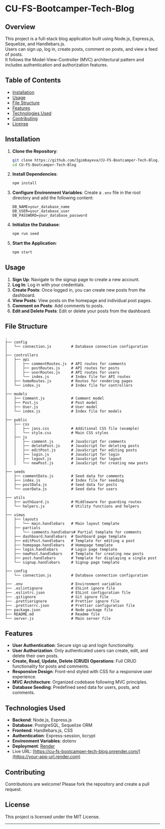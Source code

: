 # CU-FS-Bootcamper-Tech-Blog

## Overview
This project is a full-stack blog application built using Node.js, Express.js, Sequelize, and Handlebars.js. <br>
Users can sign up, log in, create posts, comment on posts, and view a feed of posts. <br>
It follows the Model-View-Controller (MVC) architectural pattern and includes authentication and authorization features.

## Table of Contents
- [Installation](#installation)
- [Usage](#usage)
- [File Structure](#file-structure)
- [Features](#features)
- [Technologies Used](#technologies-used)
- [Contributing](#contributing)
- [License](#license)

## Installation
1. **Clone the Repository**:
    ```sh
    git clone https://github.com/Igimbayeva/CU-FS-Bootcamper-Tech-Blog.git
    cd CU-FS-Bootcamper-Tech-Blog
    ```

2. **Install Dependencies**:
    ```sh
    npm install
    ```

3. **Configure Environment Variables**:
    Create a `.env` file in the root directory and add the following content:
    ```
    DB_NAME=your_database_name
    DB_USER=your_database_user
    DB_PASSWORD=your_database_password
    ```

4. **Initialize the Database**:
    ```sh
    npm run seed
    ```

5. **Start the Application**:
    ```sh
    npm start
    ```
   
## Usage
1. **Sign Up**: Navigate to the signup page to create a new account.
2. **Log In**: Log in with your credentials.
3. **Create Posts**: Once logged in, you can create new posts from the dashboard.
4. **View Posts**: View posts on the homepage and individual post pages.
5. **Comment on Posts**: Add comments to posts.
6. **Edit and Delete Posts**: Edit or delete your posts from the dashboard.

## File Structure
```
.
├── config
│   └── connection.js         # Database connection configuration
│
├── controllers
│   ├── api
│   │   ├── commentRoutes.js  # API routes for comments
│   │   ├── postRoutes.js     # API routes for posts
│   │   ├── userRoutes.js     # API routes for users
│   │   └── index.js          # Index file for API routes
│   ├── homeRoutes.js         # Routes for rendering pages
│   └── index.js              # Index file for controllers
│
├── models
│   ├── Comment.js            # Comment model
│   ├── Post.js               # Post model
│   ├── User.js               # User model
│   └── index.js              # Index file for models
│
├── public
│   ├── css
│   │   ├── jass.css          # Additional CSS file (example)
│   │   └── style.css         # Main CSS styles
│   ├── js
│   │   ├── comment.js        # JavaScript for comments
│   │   ├── deletePost.js     # JavaScript for deleting posts
│   │   ├── editPost.js       # JavaScript for editing posts
│   │   ├── login.js          # JavaScript for login
│   │   ├── logout.js         # JavaScript for logout
│   │   └── newPost.js        # JavaScript for creating new posts
│
├── seeds
│   ├── commentData.js        # Seed data for comments
│   ├── index.js              # Index file for seeding
│   ├── postData.js           # Seed data for posts
│   └── userData.js           # Seed data for users
│
├── utils
│   ├── authGuard.js          # Middleware for guarding routes
│   └── helpers.js            # Utility functions and helpers
│
├── views
│   ├── layouts
│   │   └── main.handlebars   # Main layout template
│   ├── partials
│   │   └── comments.handlebars# Partial template for comments
│   ├── dashboard.handlebars  # Dashboard page template
│   ├── editPost.handlebars   # Template for editing a post
│   ├── homepage.handlebars   # Homepage template
│   ├── login.handlebars      # Login page template
│   ├── newPost.handlebars    # Template for creating new posts
│   ├── post.handlebars       # Template for displaying a single post
│   └── signup.handlebars     # Signup page template
│
├── config
│   └── connection.js         # Database connection configuration
│
├── .env                      # Environment variables
├── .eslintignore             # ESLint ignore file
├── .eslintrc.json            # ESLint configuration file
├── .gitignore                # Git ignore file
├── .prettierignore           # Prettier ignore file
├── .prettierrc.json          # Prettier configuration file
├── package.json              # Node package file
├── README.md                 # Readme file
└── server.js                 # Main server file

```


## Features
- **User Authentication**: Secure sign up and login functionality.
- **User Authorization**: Only authenticated users can create, edit, and delete their own posts.
- **Create, Read, Update, Delete (CRUD) Operations**: Full CRUD functionality for posts and comments.
- **Responsive Design**: Front-end styled with CSS for a responsive user experience.
- **MVC Architecture**: Organized codebase following MVC principles.
- **Database Seeding**: Predefined seed data for users, posts, and comments.

## Technologies Used
- **Backend**: Node.js, Express.js
- **Database**: PostgreSQL, Sequelize ORM
- **Frontend**: Handlebars.js, CSS
- **Authentication**: Express-session, bcrypt
- **Environment Variables**: dotenv
- **Deployment**: [Render](https://render.com)
- Live URL: [https://cu-fs-bootcamper-tech-blog.onrender.com/](https://your-app-url.render.com)

## Contributing
Contributions are welcome! Please fork the repository and create a pull request.

## License
This project is licensed under the MIT License.

---



